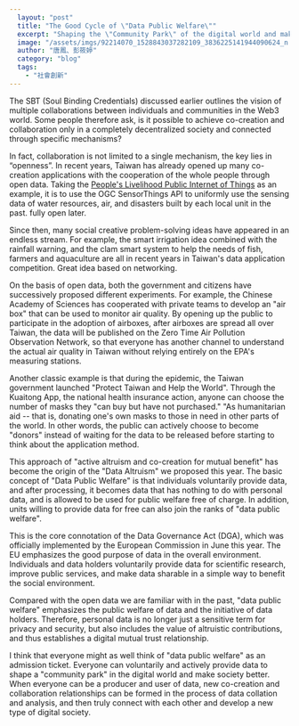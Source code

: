 ```yaml
---
  layout: "post"
  title: "The Good Cycle of \"Data Public Welfare\""
  excerpt: "Shaping the \"Community Park\" of the digital world and making society better."
  image: "/assets/imgs/92214070_1528843037282109_3836225141944090624_n.jpg"
  author: "唐鳳、彭筱婷"
  category: "blog"
  tags: 
    - "社會創新"
---
```



 The SBT (Soul Binding Credentials) discussed earlier outlines the vision of multiple collaborations between individuals and communities in the Web3 world. Some people therefore ask, is it possible to achieve co-creation and collaboration only in a completely decentralized society and connected through specific mechanisms? 

In fact, collaboration is not limited to a single mechanism, the key lies in “openness”. In recent years, Taiwan has already opened up many co-creation applications with the cooperation of the whole people through open data. Taking the [People's Livelihood Public Internet of Things](https://ci.taiwan.gov.tw/) as an example, it is to use the OGC SensorThings API to uniformly use the sensing data of water resources, air, and disasters built by each local unit in the past. fully open later. 

 Since then, many social creative problem-solving ideas have appeared in an endless stream. For example, the smart irrigation idea combined with the rainfall warning, and the clam smart system to help the needs of fish, farmers and aquaculture are all in recent years in Taiwan's data application competition. Great idea based on networking. 

 On the basis of open data, both the government and citizens have successively proposed different experiments. For example, the Chinese Academy of Sciences has cooperated with private teams to develop an "air box" that can be used to monitor air quality. By opening up the public to participate in the adoption of airboxes, after airboxes are spread all over Taiwan, the data will be published on the Zero Time Air Pollution Observation Network, so that everyone has another channel to understand the actual air quality in Taiwan without relying entirely on the EPA's measuring stations. 

 Another classic example is that during the epidemic, the Taiwan government launched "Protect Taiwan and Help the World". Through the Kuaitong App, the national health insurance action, anyone can choose the number of masks they "can buy but have not purchased." "As humanitarian aid -- that is, donating one's own masks to those in need in other parts of the world. In other words, the public can actively choose to become "donors" instead of waiting for the data to be released before starting to think about the application method. 

 This approach of "active altruism and co-creation for mutual benefit" has become the origin of the "Data Altruism" we proposed this year. The basic concept of "Data Public Welfare" is that individuals voluntarily provide data, and after processing, it becomes data that has nothing to do with personal data, and is allowed to be used for public welfare free of charge. In addition, units willing to provide data for free can also join the ranks of "data public welfare". 

 This is the core connotation of the Data Governance Act (DGA), which was officially implemented by the European Commission in June this year. The EU emphasizes the good purpose of data in the overall environment. Individuals and data holders voluntarily provide data for scientific research, improve public services, and make data sharable in a simple way to benefit the social environment. 

 Compared with the open data we are familiar with in the past, "data public welfare" emphasizes the public welfare of data and the initiative of data holders. Therefore, personal data is no longer just a sensitive term for privacy and security, but also includes the value of altruistic contributions, and thus establishes a digital mutual trust relationship. 

 I think that everyone might as well think of "data public welfare" as an admission ticket. Everyone can voluntarily and actively provide data to shape a "community park" in the digital world and make society better. When everyone can be a producer and user of data, new co-creation and collaboration relationships can be formed in the process of data collation and analysis, and then truly connect with each other and develop a new type of digital society. 
